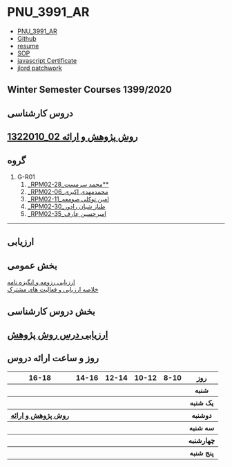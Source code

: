 # PNU_3991_AR
- [PNU_3991_AR](https://github.com/mohammadsarmast/PNU_3991_AR)
- [Github](https://github.com/mohammadsarmast)
- [resume](https://mohammadsarmast.github.io/resumefa.html)
- [SOP](https://mohammadsarmast.github.io/index2.html)
- [javascript Certificate](https://github.com/mohammadsarmast/PNU_3991_AR/blob/main/js.pdf)
- [jlord patchwork](https://github.com/mohammadsarmast/PNU_3991_AR/blob/main/jlord.jpg)




 ## Winter Semester Courses 1399/2020
    
## دروس کارشناسی


[1322010_02 روش پژوهش و ارائه](https://github.com/AliRazavi-edu/PNU_3991/tree/master/_BSc/ResearchAndPresentationMethods/1322010_02/28_%D9%85%D8%AD%D9%85%D8%AF%20%D8%B3%D8%B1%D9%85%D8%B3%D8%AA)
--------------
## گروه
1. G-R01
    1. [_RPM02-28_محمد سرمست**](https://github.com/AliRazavi-edu/PNU_3991/tree/master/_BSc/ResearchAndPresentationMethods/1322010_02/28_%D9%85%D8%AD%D9%85%D8%AF%20%D8%B3%D8%B1%D9%85%D8%B3%D8%AA)
    1. [_RPM02-06_محمدمهدی اکبری](https://github.com/AliRazavi-edu/PNU_3991/tree/master/_BSc/ResearchAndPresentationMethods/1322010_02/06_%D9%85%D8%AD%D9%85%D8%AF%D9%85%D9%87%D8%AF%D9%8A%20%D8%A7%D9%83%D8%A8%D8%B1%D9%8A) 
    1. [_RPM02-11_امین توکلی صومعه](https://github.com/AliRazavi-edu/PNU_3991/tree/master/_BSc/ResearchAndPresentationMethods/1322010_02/11_%D8%A7%D9%85%D9%8A%D9%86%20%D8%AA%D9%88%D9%83%D9%84%D9%8A%20%D8%B5%D9%88%D9%85%D8%B9%D9%87)       
    1. [_RPM02-30_طناز شبان رادور](https://github.com/AliRazavi-edu/PNU_3991/tree/master/_BSc/ResearchAndPresentationMethods/1322010_02/30_%D8%B7%D9%86%D8%A7%D8%B2%20%D8%B4%D8%A8%D8%A7%D9%86%20%D8%B1%D8%A7%D8%AF%D9%88%D8%B1)
    1. [_RPM02-35_امیرحسین عارف](https://github.com/AliRazavi-edu/PNU_3991/tree/master/_BSc/ResearchAndPresentationMethods/1322010_02/35_%D8%A7%D9%85%D9%8A%D8%B1%D8%AD%D8%B3%D9%8A%D9%86%20%D8%B9%D8%A7%D8%B1%D9%81)

--------------
ارزیابی
-------------
بخش عمومی
----
[ارزیابی رزومه و انگیزه نامه](https://github.com/mohammadsarmast/PNU_3991_AR/blob/main/_General/_CV_CheckList_AR_3991.pdf)
<br>
[خلاصه ارزیابی و فعالیت های مشترک](https://github.com/mohammadsarmast/PNU_3991_AR/blob/main/_General/_GeneralSection_CheckList_AR_3991.pdf)

بخش دروس کارشناسی
---
[ارزیابی درس روش پژوهش](https://github.com/mohammadsarmast/PNU_3991_AR/blob/main/Research-And-Presentation-Methods/ResearchAndPresentationMethods_CheckList_AR_3991.pdf)
--------------
## روز و ساعت ارائه دروس

<table style="width:100%">
  <tr>
    <th >16-18</th>
    <th >14-16</th>
    <th >12-14</th>
    <th>10-12</th>
    <th>8-10</th>
    <th>روز</th>
  </tr>
  <tr>
    <th ></th>
    <th ></th>
    <th ></th>
    <th></th>
    <th></th>
    <th>شنبه</th>
  </tr>
   <tr>
    <th ></th>
    <th ></th>
    <th></th>
    <th></th>
    <th ></th>
    <th>یک شنبه</th>
  </tr>
   <tr>
     <th ><a  href="https://github.com/AliRazavi-edu/PNU_3991/tree/master/_BSc/ResearchAndPresentationMethods#TOC">روش پژوهش و ارائه</a></th>
    <th></th>
     <th></th>
     <th></th>
     <th></th>
    <th>دوشنبه</th>
  </tr>
   <tr>
    <th ></th>
    <th ></th>
    <th></th>
    <th></th>
    <th ></th>
    <th>سه شنبه</th>
  </tr>
   <tr>
    <th ></th>
    <th ></th>
    <th></th>
    <th></th>
     <th ></th>
    <th>چهارشنبه</th>
  </tr>
   <tr>
    <th ></th>
     <th ></th>
     <th >
     <th>
    <th></th>
    <th>پنج شنبه</th>
  </tr>
</table> 
